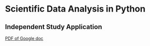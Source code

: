 # Scientific Data Analysis in Python


## Independent Study Application

[PDF of Google doc](./IndependentStudyApplication.pdf)
